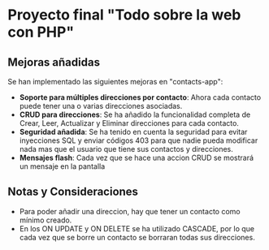 # Proyecto final "Todo sobre la web con PHP"

## Mejoras añadidas

Se han implementado las siguientes mejoras en "contacts-app":

- **Soporte para múltiples direcciones por contacto**: Ahora cada contacto puede tener una o varias direcciones asociadas.
- **CRUD para direcciones**: Se ha añadido la funcionalidad completa de Crear, Leer, Actualizar y Eliminar direcciones para cada contacto.
- **Seguridad añadida**: Se ha tenido en cuenta la seguridad para evitar inyecciones SQL y enviar códigos 403 para que nadie pueda modificar nada mas que el usuario que tiene sus contactos y direcciones.
- **Mensajes flash**: Cada vez que se hace una accion CRUD se mostrará un mensaje en la pantalla

## Notas y Consideraciones

- Para poder añadir una direccion, hay que tener un contacto como mínimo creado.
- En los ON UPDATE y ON DELETE se ha utilizado CASCADE, por lo que cada vez que se borre un contacto se borraran todas sus direcciones.


